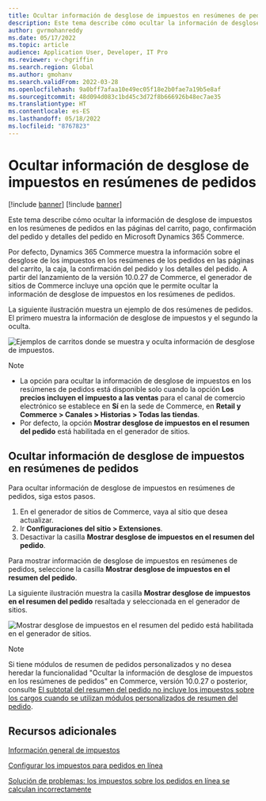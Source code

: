 ```yaml
---
title: Ocultar información de desglose de impuestos en resúmenes de pedidos
description: Este tema describe cómo ocultar la información de desglose de impuestos en los resúmenes de pedidos en las páginas del carrito, pago, confirmación del pedido y detalles del pedido en Microsoft Dynamics 365 Commerce.
author: gvrmohanreddy
ms.date: 05/17/2022
ms.topic: article
audience: Application User, Developer, IT Pro
ms.reviewer: v-chgriffin
ms.search.region: Global
ms.author: gmohanv
ms.search.validFrom: 2022-03-28
ms.openlocfilehash: 9a0bff7afaa10e49ec05f18e2b0fae7a19b5e8af
ms.sourcegitcommit: 48d094d083c1bd45c3d72f8b666926b48ec7ae35
ms.translationtype: HT
ms.contentlocale: es-ES
ms.lasthandoff: 05/18/2022
ms.locfileid: "8767823"
---
```

# <a name="hide-tax-breakup-information-in-order-summaries"></a>Ocultar información de desglose de impuestos en resúmenes de pedidos

[!include [banner](includes/banner.md)]
[!include [banner](includes/preview-banner.md)]

Este tema describe cómo ocultar la información de desglose de impuestos en los resúmenes de pedidos en las páginas del carrito, pago, confirmación del pedido y detalles del pedido en Microsoft Dynamics 365 Commerce.

Por defecto, Dynamics 365 Commerce muestra la información sobre el desglose de los impuestos en los resúmenes de los pedidos en las páginas del carrito, la caja, la confirmación del pedido y los detalles del pedido. A partir del lanzamiento de la versión 10.0.27 de Commerce, el generador de sitios de Commerce incluye una opción que le permite ocultar la información de desglose de impuestos en los resúmenes de pedidos.

La siguiente ilustración muestra un ejemplo de dos resúmenes de pedidos. El primero muestra la información de desglose de impuestos y el segundo la oculta.

![Ejemplos de carritos donde se muestra y oculta información de desglose de impuestos.](media/prices-include-sales-tax-e-Commerce.png)

> [!NOTE]
> - La opción para ocultar la información de desglose de impuestos en los resúmenes de pedidos está disponible solo cuando la opción **Los precios incluyen el impuesto a las ventas** para el canal de comercio electrónico se establece en **Sí** en la sede de Commerce, en **Retail y Commerce \> Canales \> Historias \> Todas las tiendas**. 
> - Por defecto, la opción **Mostrar desglose de impuestos en el resumen del pedido** está habilitada en el generador de sitios.

## <a name="hide-tax-breakup-information-in-order-summaries"></a>Ocultar información de desglose de impuestos en resúmenes de pedidos

Para ocultar información de desglose de impuestos en resúmenes de pedidos, siga estos pasos.

1. En el generador de sitios de Commerce, vaya al sitio que desea actualizar.
1. Ir **Configuraciones del sitio \> Extensiones**.
1. Desactivar la casilla **Mostrar desglose de impuestos en el resumen del pedido**.

Para mostrar información de desglose de impuestos en resúmenes de pedidos, seleccione la casilla **Mostrar desglose de impuestos en el resumen del pedido**.  

La siguiente ilustración muestra la casilla **Mostrar desglose de impuestos en el resumen del pedido** resaltada y seleccionada en el generador de sitios.

![Mostrar desglose de impuestos en el resumen del pedido está habilitada en el generador de sitios.](media/prices-include-sales-tax-e-Commerce-site-settings.png)

> [!NOTE]
> Si tiene módulos de resumen de pedidos personalizados y no desea heredar la funcionalidad "Ocultar la información de desglose de impuestos en los resúmenes de pedidos" en Commerce, versión 10.0.27 o posterior, consulte [El subtotal del resumen del pedido no incluye los impuestos sobre los cargos cuando se utilizan módulos personalizados de resumen del pedido](troubleshoot/summary-taxes-custom-modules-10.0.27.md#resolution).

## <a name="additional-resources"></a>Recursos adicionales

[Información general de impuestos](/finance/general-ledger/indirect-taxes-overview)

[Configurar los impuestos para pedidos en línea](sales-tax-config.md)

[Solución de problemas: los impuestos sobre los pedidos en línea se calculan incorrectamente](troubleshoot/tax-miscalculated-online-order.md)
